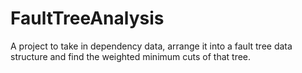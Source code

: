 # FaultTreeAnalysis
A project to take in dependency data, arrange it into a fault tree data structure and find the weighted minimum cuts of that tree.
